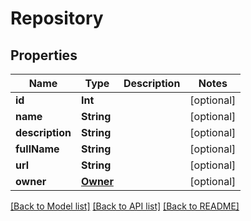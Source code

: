 # Repository

## Properties
Name | Type | Description | Notes
------------ | ------------- | ------------- | -------------
**id** | **Int** |  | [optional] 
**name** | **String** |  | [optional] 
**description** | **String** |  | [optional] 
**fullName** | **String** |  | [optional] 
**url** | **String** |  | [optional] 
**owner** | [**Owner**](Owner.md) |  | [optional] 

[[Back to Model list]](../README.md#documentation-for-models) [[Back to API list]](../README.md#documentation-for-api-endpoints) [[Back to README]](../README.md)


